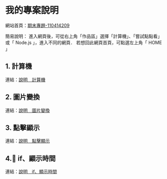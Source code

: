 # 我的專案說明

網站首頁：[期末專題-110414209](https://minlingshie.github.io/wd107b/final/110414209.html)

簡易說明：
    進入網頁後，可從右上角「作品區」選擇「計算機」、「嘗試點點看」或「 Node.js 」，進入不同的網頁．
    若想回此網頁首頁，可點選左上角「 HOME 」

## 1. 計算機

連結：[說明＿計算機](final/project/01_calculator/01_calculator.md)

## 2. 圖片變換

連結：[說明＿圖片變換](https://minlingshie.github.io/wd107b/final/project/02_changeImage/2_changeImage.md)

## 3. 點擊顯示

連結：[說明＿點擊顯示](final/project/03_nodejs/03_nodejs.md)

## 4. if、顯示時間
連結：[說明＿if、顯示時間](https://minlingshie.github.io/wd107b/final/project/04_home/04_home.md)
